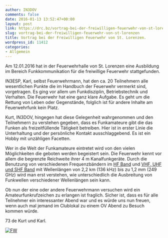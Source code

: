 ```yaml
---
author: IN3DOV
comments: false
date: 2016-01-13 13:52:47+00:00
layout: post
link: https://drc.bz/vortrag-bei-der-freiwilligen-feuerwehr-von-st-lorenzen/
slug: vortrag-bei-der-freiwilligen-feuerwehr-von-st-lorenzen
title: Vortrag bei der Freiwilligen Feuerwehr von St. Lorenzen.
wordpress_id: 11412
categories:
- Allgemein
---
```


Am 12.01.2016 hat in der Feuerwehrhalle von St. Lorenzen eine Ausbildung im Bereich Funkkommunikation für die freiwillige Feuerwehr stattgefunden.




IN3ESP, Karl, selbst Feuerwehrmann, hat den ca. 20 Teilnehmern alle wesentlichen Punkte die im Handbuch der Feuerwehr vermerkt sind, vorgetragen. Es ging vor allem um Funkdisziplin, Betriebstechnik und Verhalten. Die Feuerwehr hat eine ganz klare Aufgabe. Es geht um die Rettung von Leben oder Gegenstände, folglich ist für andere Inhalte am Feuerwehrfunk kein Platz.




Kurt, IN3DOV, hingegen hat diese Gelegenheit wahrgenommen und den Teilnehmern zu verstehen gegeben, dass es Funkamateure gibt die das Funken als freizeitfüllende Tätigkeit betreiben. Hier ist in erster Linie die Unterhaltung und der persönliche Kontakt ausschlaggebend. Es ist ein Hobby mit unzähligen Facetten.




Wer in die Welt der Funkamateure eintretet wird von den vielen Möglichkeiten die geboten werden begeistert sein. Die Feuerwehr kennt vor allem die begrenzte Reichweite ihrer 4 m Kanalfunkgeräte. Durch die Benutzung von verschiedenen Frequenzbändern im [HF Band](http://www.ari.it/index.php?option=com_content&view=category&layout=blog&id=76&Itemid=84&lang=it) und [VHF, UHF und SHF Band](http://www.ari.it/index.php?option=com_content&view=category&layout=blog&id=77&Itemid=40&lang=it) mit Wellenlängen von 2,2 km (136 kHz) bis zu 1,2 mm (249 GHz) wird man erst verstehen, wie unterschiedlich die Ausbreitung von Funkwellen verschiedener Wellenlängen sein kann.




Ob nun der eine oder andere Feuerwehrmann versuchen wird ein Amateurfunkrufzeichen zu erlangen ist fraglich. Sicher ist, dass es für alle Teilnehmer ein interessanter Abend war und es würde uns nun freuen, wenn auch mal jemand im Clublokal zu einem OV Abend zu Besuch kommen würde.




73 de Kurt und Karl.




[![FW](https://drc.bz/wp-content/uploads/2016/01/FW-1024x768.jpg)](https://drc.bz/wp-content/uploads/2016/01/FW.jpg)



